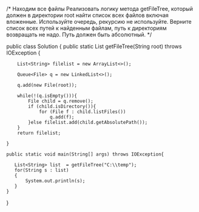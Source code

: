 /* Находим все файлы
Реализовать логику метода getFileTree, который должен в директории root найти список всех файлов включая вложенные.
Используйте очередь, рекурсию не используйте.
Верните список всех путей к найденным файлам, путь к директориям возвращать не надо.
Путь должен быть абсолютный.
*/


public class Solution {
    public static List<String> getFileTree(String root) throws IOException {
  
        List<String> filelist = new ArrayList<>();
  
        Queue<File> q = new LinkedList<>();
       
        q.add(new File(root));
  
        while(!(q.isEmpty())){
            File child = q.remove();
            if (child.isDirectory()){
                for (File f : child.listFiles())
                    q.add(f);
            }else filelist.add(child.getAbsolutePath());
        }
        return filelist;

    }

    public static void main(String[] args) throws IOException{

       List<String> list  = getFileTree("C:\\temp");
       for(String s : list)
       {
           System.out.println(s);
       }
    }
}
